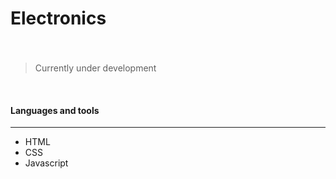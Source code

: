 # Electronics
###   
<br/>

<!-- ![Insert Image Link Here]() -->

> Currently under development 

<br/>

#### Languages and tools 
---

* HTML
* CSS
* Javascript

